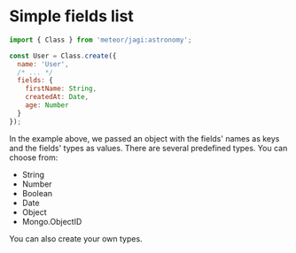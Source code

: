 # Simple fields list

```js
import { Class } from 'meteor/jagi:astronomy';

const User = Class.create({
  name: 'User',
  /* ... */
  fields: {
    firstName: String,
    createdAt: Date,
    age: Number
  }
});
```

In the example above, we passed an object with the fields' names as keys and the fields' types as values. There are several predefined types. You can choose from:

- String
- Number
- Boolean
- Date
- Object
- Mongo.ObjectID

You can also create your own types.